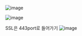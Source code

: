 ![image](https://github.com/Kimyeonjin1230/webclient/assets/114148238/c7932b8a-4008-4402-a398-1378fc02bf4b)

![image](https://github.com/Kimyeonjin1230/webclient/assets/114148238/ec84abb8-50e6-4227-8d75-5e9695769860)

SSL은 443port로 들어가기
![image](https://github.com/Kimyeonjin1230/webclient/assets/114148238/d6d47b0d-1d4e-48ac-bf02-0a2301b61088)

